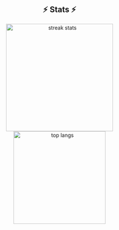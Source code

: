 
<br>
<div align=center>
  <h2>⚡ Stats ⚡</h2>
  <img width=290 src="https://github-readme-streak-stats-salesp07.vercel.app/?user=santoshw03&count_private=true&theme=react&border_radius=10" alt="streak stats"/>
  <img width=250 src="https://github-readme-stats-salesp07.vercel.app/api/top-langs/?username=santoshw03&hide=HTML&langs_count=8&layout=compact&theme=react&border_radius=10&size_weight=0.5&count_weight=0.5&exclude_repo=github-readme-stats" alt="top langs" />
</div>

